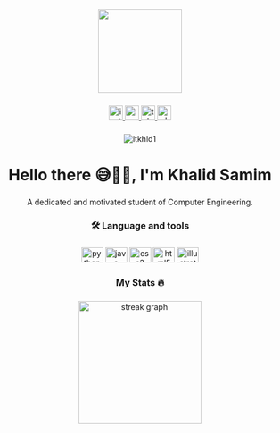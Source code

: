 <div align="center">
  <img height="150" src="https://i.pinimg.com/originals/54/e3/7d/54e37d8074ebcde1d96c77d7b2a7f310.gif"  />
</div>

###

<div align="center">
  <a href="https://instagram.com/itkhld" target="_blank">
    <img src="https://img.shields.io/static/v1?message=Instagram&logo=instagram&label=itkhld&color=E4405F&logoColor=white&labelColor=&style=for-the-badge" height="25" alt="instagram logo"  />
  </a>
  <a href="khalidsamim321@gmail.com" target="_blank">
    <img src="https://img.shields.io/static/v1?message=Gmail&logo=gmail&label=&color=D14836&logoColor=white&labelColor=&style=for-the-badge" height="25" alt="gmail logo"  />
  </a>
  <a href="https://telegram.com/itkhld" target="_blank">
    <img src="https://img.shields.io/static/v1?message=Telegram&logo=telegram&label=&color=2CA5E0&logoColor=white&labelColor=&style=for-the-badge" height="25" alt="telegram logo"  />
  </a>
  <a href="https://whatsapp.com/00905558791740" target="_blank">
    <img src="https://img.shields.io/static/v1?message=Whatsapp&logo=whatsapp&label=00905558791740&color=25D366&logoColor=white&labelColor=&style=for-the-badge" height="25" alt="whatsapp logo"  />
  </a>
</div>

###

<div align="center"><p align="center"> <img src="https://komarev.com/ghpvc/?username=itkhld1&label=Profile%20views&color=0e75b6&style=flat" alt="itkhld1" /> </p>
</div>

###

<h1 align="center">Hello there 😅👋🏻, I'm Khalid Samim</h1>

###

<p align="center">A dedicated and motivated student of Computer Engineering.</p>

###

<h3 align="center">🛠 Language and tools</h3>

###

<div align="center">
  <img src="https://cdn.jsdelivr.net/gh/devicons/devicon/icons/python/python-original.svg" height="27" width="39" alt="python logo"  />
  <img src="https://cdn.jsdelivr.net/gh/devicons/devicon/icons/java/java-original.svg" height="27" width="39" alt="java logo"  />
  <img src="https://cdn.jsdelivr.net/gh/devicons/devicon/icons/css3/css3-original.svg" height="27" width="39" alt="css3 logo"  />
  <img src="https://cdn.jsdelivr.net/gh/devicons/devicon/icons/html5/html5-original.svg" height="27" width="39" alt="html5 logo"  />
  <img src="https://cdn.jsdelivr.net/gh/devicons/devicon/icons/illustrator/illustrator-plain.svg" height="27" width="39" alt="illustrator logo"  />
</div>

###

<h3 align="center">My Stats 🔥</h3>

###

<div align="center">
  <img src="https://streak-stats.demolab.com?user=itkhld1&locale=en&mode=daily&theme=swift&hide_border=true&border_radius=5&order=3" height="220" alt="streak graph"  />
</div>

###
